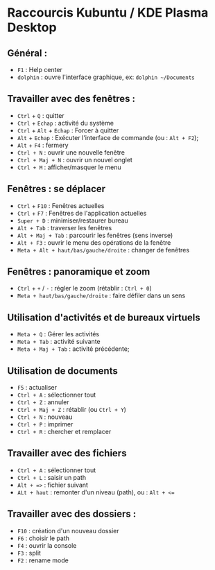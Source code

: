# Raccourcis Kubuntu / KDE Plasma Desktop

## Général :
- `F1` : Help center
- `dolphin` : ouvre l'interface graphique, ex: `dolphin ~/Documents`

## Travailler avec des fenêtres :
- `Ctrl` + `Q` : quitter
- `Ctrl` + `Echap` : activité du système
- `Ctrl` + `Alt` + `Echap` : Forcer à quitter
- `Alt` + `Echap` : Exécuter l'interface de commande (ou : `Alt + F2`);
- `Alt` + `F4` : fermery
- `Ctrl + N` : ouvrir une nouvelle fenêtre
- `Ctrl + Maj + N` : ouvrir un nouvel onglet
- `Ctrl + M` : afficher/masquer le menu

## Fenêtres : se déplacer
- `Ctrl` + `F10` : Fenêtres actuelles
- `Ctrl` + `F7` : Fenêtres de l'application actuelles
- `Super + D` : minimiser/restaurer bureau
- `Alt + Tab` : traverser les fenêtres
- `Alt + Maj + Tab` : parcourir les fenêtres (sens inverse)
- `Alt + F3` : ouvrir le menu des opérations de la fenêtre
- `Meta + Alt + haut/bas/gauche/droite` : changer de fenêtres

## Fenêtres : panoramique et zoom
- `Ctrl` + `+` / `-` : régler le zoom (rétablir : `Ctrl + 0`)
- `Meta + haut/bas/gauche/droite` : faire défiler dans un sens 

## Utilisation d'activités et de bureaux virtuels
- `Meta + Q` : Gérer les activités
- `Meta + Tab` : activité suivante
- `Meta + Maj + Tab` : activité précédente;

## Utilisation de documents
- `F5` : actualiser 
- `Ctrl + A` : sélectionner tout
- `Ctrl + Z` : annuler
- `Ctrl + Maj + Z` : rétablir (ou `Ctrl + Y`)
- `Ctrl + N` : nouveau
- `Ctrl + P` : imprimer
- `Ctrl + R` : chercher et remplacer

## Travailler avec des fichiers
- `Ctrl + A` : sélectionner tout
- `Ctrl + L` : saisir un path
- `Alt + =>` : fichier suivant
- `ALt + haut` : remonter d'un niveau (path), ou : `Alt + <=` 

## Travailler avec des dossiers :
- `F10` : création d'un nouveau dossier
- `F6` : choisir le path
- `F4` : ouvrir la console
- `F3` : split
- `F2` : rename mode

